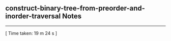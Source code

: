 <h2>construct-binary-tree-from-preorder-and-inorder-traversal Notes</h2><hr>[ Time taken: 19 m 24 s ]